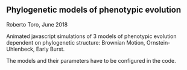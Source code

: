 ## Phylogenetic models of phenotypic evolution

Roberto Toro, June 2018

Animated javascript simulations of 3 models of phenotypic evolution dependent on
phylogenetic structure: Brownian Motion, Ornstein-Uhlenbeck, Early Burst.

The models and their parameters have to be configured in the code.

